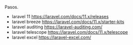 Pasos. 

- laravel 11  https://laravel.com/docs/11.x/releases
- laravel breeze https://laravel.com/docs/11.x/starter-kits
- laravel auditing https://laravel-auditing.com/
- laravel telescope  https://laravel.com/docs/11.x/telescope
- laravel excel https://laravel-excel.com/
